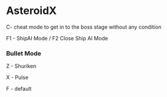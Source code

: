 # AsteroidX

C- cheat mode to get in to the boss stage without any condition

F1 - ShipAI Mode / F2 Close Ship AI Mode 

### Bullet Mode
Z - Shuriken

X - Pulse 

F - default 

